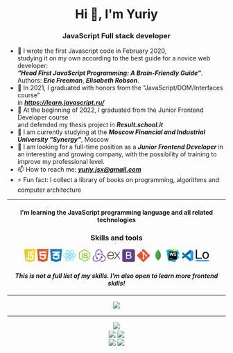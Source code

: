 <h1 align="center"> Hi 👋, I'm Yuriy</h1>

<h3 align="center"> JavaScript Full stack developer</h3>

- 🔭 I wrote the first Javascript code in February 2020, </br>
  studying it on my own according to the best guide for a novice web developer:</br>
  ***"Head First JavaScript Programming: A Brain-Friendly Guide"***.</br>
  Authors: ***Eric Freeman***, ***Elisabeth Robson***.
- 🔭 In 2021, I graduated with honors from the "JavaScript/DOM/Interfaces course" </br>
  in  ***https://learn.javascript.ru/***
- 🔭 At the beginning of 2022, I graduated from the Junior Frontend Developer course </br>
  and defended my thesis project in ***Result.school.it***
- 🌱 I am currently studying at the ***Moscow Financial and Industrial University "Synergy"***, Moscow
- 👯 I am looking for a full-time position as a ***Junior Frontend Developer*** in an interesting and growing company,
  with the possibility of training to improve my professional level.
- 📫 How to reach me: ***yuriy.jsx@gmail.com***
- ⚡ Fun fact: I collect a library of books on programming, algorithms and computer architecture

---

<h4 align="center">  I'm learning the JavaScript programming language and all related technologies</h4>

<h3 align="center">Skills and tools</h3>

<div align="center">
<img height="30" alt="JavaScript" title="JavaScript" src="https://github.com/Yupiter78/Yupiter78/blob/main/assets/javascript_shield.svg" />
<img height="30" alt="HTML5" title="HTML5" src="https://github.com/Yupiter78/Yupiter78/blob/main/assets/html-5.svg" />
<img height="30" alt="CSS3" title="CSS3" src="https://github.com/Yupiter78/Yupiter78/blob/main/assets/css-3.svg" />
<img height="30" alt="React" title="React" src="https://github.com/Yupiter78/Yupiter78/blob/main/assets/react_original_logo_icon_146374.svg" />
<img height="30" alt="NodeJS" title="NodeJS" src="https://github.com/Yupiter78/Yupiter78/blob/main/assets/nodejs_plain_logo_icon_146409.svg" />
<img height="30" alt="Redux" title="Redux" src="https://github.com/Yupiter78/Yupiter78/blob/main/assets/redux_original_logo_icon_146365.svg" />
<img height="30" alt="ExpressJS" title="ExpressJS" src="https://github.com/Yupiter78/Yupiter78/blob/main/assets/express_original_logo_icon_146527.svg" />
<img height="30" alt="Bootstrap" title="Bootstrap" src="https://github.com/Yupiter78/Yupiter78/blob/main/assets/bootstrap_plain_logo_icon_146619.svg" />
<img height="30" alt="Git" title="Git" src="https://github.com/Yupiter78/Yupiter78/blob/main/assets/git_plain_logo_icon_146507.svg" />
<img height="30" alt="MongoDB" title="MongoDB" src="https://github.com/Yupiter78/Yupiter78/blob/main/assets/mongodb_original_logo_icon_146424.svg" />
<img height="30" alt="WebStorm" title="WebStorm" src="https://github.com/Yupiter78/Yupiter78/blob/main/assets/webstorm-icon.svg" />
<img height="30" alt="VSCode" title="VSCode" src="https://github.com/Yupiter78/Yupiter78/blob/main/assets/file_type_vscode_icon_130084.svg" />
<img height="30" alt="Lodash" title="Lodash" src="https://github.com/Yupiter78/Yupiter78/blob/main/assets/lodash_logo_icon_168120.svg" />
</div>


<h4 align="center">
<em>This is not a full list of my skills. I'm also open to learn more frontend skills!</em>
</h4>

---

<div align="center">
<img src="https://github-readme-stats.vercel.app/api?username=Yupiter78&hide=stars,issues&show_icons=true&theme=merko&bg_color=fdf6e3">
</div>

---

<div align="center">
<img src="https://github-profile-summary-cards.vercel.app/api/cards/profile-details?username=Yupiter78&theme=solarized">
</div>


<div align="center">
<img src="https://github-profile-summary-cards.vercel.app/api/cards/most-commit-language?username=Yupiter78&theme=solarized"/>
<img src="https://github-profile-summary-cards.vercel.app/api/cards/repos-per-language?username=Yupiter78&theme=solarized"/>
</div>

<div align="center">
<img src="https://github-profile-summary-cards.vercel.app/api/cards/stats?username=Yupiter78&theme=solarized"/>
<img src="https://github-profile-summary-cards.vercel.app/api/cards/productive-time?username=Yupiter78&theme=solarized"/>
</div>